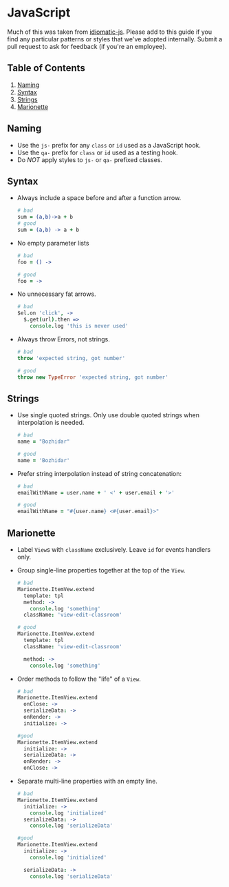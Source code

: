 # JavaScript
Much of this was taken from [idiomatic-js](https://github.com/necolas/idiomatic-js). Please add to this guide if you find any particular patterns or styles that we've adopted internally. Submit a pull request to ask for feedback (if you're an employee).

## Table of Contents
1. [Naming](#naming)
1. [Syntax](#syntax)
1. [Strings](#strings)
1. [Marionette](#marionette)

## Naming
- Use the `js-` prefix for any `class` or `id` used as a JavaScript hook.
- Use the `qa-` prefix for `class` or `id` used as a testing hook.
- Do *NOT* apply styles to `js-` or `qa-` prefixed classes.

## Syntax
- Always include a space before and after a function arrow.
  ```coffeescript
  # bad
  sum = (a,b)->a + b
  # good
  sum = (a,b) -> a + b
  ```

- No empty parameter lists
  ```coffeescript
  # bad
  foo = () ->

  # good
  foo = ->
  ```

- No unnecessary fat arrows.
  ```coffeescript
  # bad
  $el.on 'click', ->
    $.get(url).then =>
      console.log 'this is never used'
  ```

- Always throw Errors, not strings.
  ```coffeescript
  # bad
  throw 'expected string, got number'

  # good
  throw new TypeError 'expected string, got number'
  ```

## Strings
- Use single quoted strings. Only use double quoted strings when interpolation is needed.
  ```coffeescript
  # bad
  name = "Bozhidar"

  # good
  name = 'Bozhidar'
  ```

- Prefer string interpolation instead of string concatenation:
  ```coffeescript
  # bad
  emailWithName = user.name + ' <' + user.email + '>'

  # good
  emailWithName = "#{user.name} <#{user.email}>"
  ```

## Marionette
- Label `View`s with `className` exclusively. Leave `id` for events handlers only.
- Group single-line properties together at the top of the `View`.
  ```coffeescript
  # bad
  Marionette.ItemVew.extend
    template: tpl
    method: ->
      console.log 'something'
    className: 'view-edit-classroom'

  # good
  Marionette.ItemVew.extend
    template: tpl
    className: 'view-edit-classroom'

    method: ->
      console.log 'something'
  ```

- Order methods to follow the "life" of a `View`.
  ```coffeescript
  # bad
  Marionette.ItemView.extend
    onClose: ->
    serializeData: ->
    onRender: ->
    initialize: ->

  #good
  Marionette.ItemView.extend
    initialize: ->
    serializeData: ->
    onRender: ->
    onClose: ->
  ```

- Separate multi-line properties with an empty line.
  ```coffeescript
  # bad
  Marionette.ItemView.extend
    initialize: ->
      console.log 'initialized'
    serializeData: ->
      console.log 'serializeData'

  #good
  Marionette.ItemView.extend
    initialize: ->
      console.log 'initialized'

    serializeData: ->
      console.log 'serializeData'
  ```
